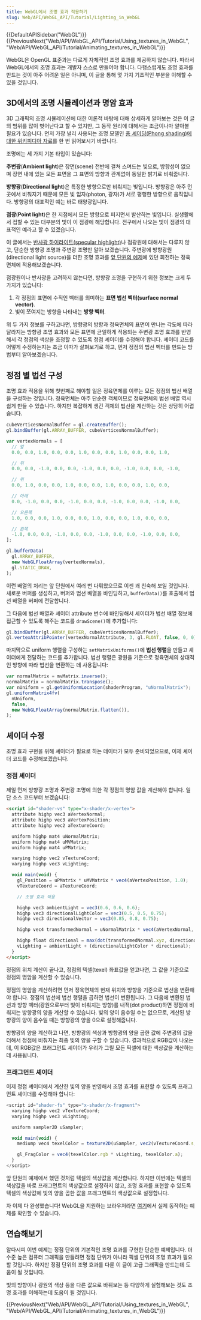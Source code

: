```yaml
---
title: WebGL에서 조명 효과 적용하기
slug: Web/API/WebGL_API/Tutorial/Lighting_in_WebGL
---
```


{{DefaultAPISidebar("WebGL")}} {{PreviousNext("Web/API/WebGL_API/Tutorial/Using_textures_in_WebGL", "Web/API/WebGL_API/Tutorial/Animating_textures_in_WebGL")}}

WebGL은 OpenGL 표준과는 다르게 자체적인 조명 효과를 제공하지 않습니다. 따라서 WebGL에서의 조명 효과는 개발자 스스로 만들어야 합니다. 다행스럽게도 조명 효과를 만드는 것이 아주 어려운 일은 아니며, 이 글을 통해 몇 가지 기초적인 부분을 이해할 수 있을 것입니다.

## 3D에서의 조명 시뮬레이션과 명암 효과

3D 그래픽의 조명 시뮬레이션에 대한 이론적 바탕에 대해 상세하게 알아보는 것은 이 글의 범위를 많이 벗어난다고 할 수 있지만, 그 동작 원리에 대해서는 조금이나마 알아볼 필요가 있습니다. 먼저 가장 널리 사용되는 조명 모델인 [퐁 셰이딩(Phong shading)에 대한 위키피디아 자료](http://en.wikipedia.org/wiki/Phong_shading)를 한 번 읽어보시기 바랍니다.

조명에는 세 가지 기본 타입이 있습니다:

**주변광**(**Ambient light**)은 장면(scene) 전반에 걸쳐 스며드는 빛으로, 방향성이 없으며 장면 내에 있는 모든 표면을 그 표면의 방향과 관계없이 동일한 밝기로 비춰줍니다.

**방향광**(**Directional light**)은 특정한 방향으로만 비춰지는 빛입니다. 방향광은 아주 먼 곳에서 비춰지기 때문에 모든 빛 입자(photon, 광자)가 서로 평행한 방향으로 움직입니다. 방향광의 대표적인 예는 바로 태양광입니다.

**점광**(**Point light**)은 한 지점에서 모든 방향으로 퍼지면서 발산하는 빛입니다. 실생활에서 접할 수 있는 대부분의 빛이 이 점광에 해당합니다. 전구에서 나오는 빛이 점광의 대표적인 예라고 할 수 있겠습니다.

이 글에서는 [반사광 하이라이트(specular highlight)](http://en.wikipedia.org/wiki/Specular_highlight)나 점광원에 대해서는 다루지 않고, 단순한 방향광 조명과 주변광 조명만 알아 보겠습니다. 주변광에 방향광원(directional light source)을 더한 조명 효과를 [앞 단원의 예제](/en/WebGL/Using_textures_in_WebGL)에 있던 회전하는 정육면체에 적용해보겠습니다.

점광원이나 반사광을 고려하지 않는다면, 방향광 조명을 구현하기 위한 정보는 크게 두 가지가 있습니다:

1. 각 정점의 표면에 수직인 벡터를 의미하는 **표면 법선 벡터(surface normal vector)**.
2. 빛이 쪼여지는 방향을 나타내는 **방향 벡터**.

위 두 가지 정보를 구하고나면, 방향광의 방향과 정육면체의 표면이 만나는 각도에 따라 달라지는 방향광 조명 효과와 모든 표면에 균일하게 적용되는 주변광 조명 효과를 반영해서 각 정점의 색상을 조정할 수 있도록 정점 셰이더를 수정해야 합니다. 셰이더 코드를 어떻게 수정하는지는 조금 이따가 살펴보기로 하고, 먼저 정점의 법선 벡터를 만드는 방법부터 알아보겠습니다.

## 정점 별 법선 구성

조명 효과 적용을 위해 첫번째로 해야할 일은 정육면체를 이루는 모든 정점의 법선 배열을 구성하는 것입니다. 정육면체는 아주 단순한 객체이므로 정육면체의 법선 배열 역시 쉽게 만들 수 있습니다. 하지만 복잡하게 생긴 객체의 법선을 계산하는 것은 상당히 어렵습니다.

```js
cubeVerticesNormalBuffer = gl.createBuffer();
gl.bindBuffer(gl.ARRAY_BUFFER, cubeVerticesNormalBuffer);

var vertexNormals = [
  // 앞
  0.0, 0.0, 1.0, 0.0, 0.0, 1.0, 0.0, 0.0, 1.0, 0.0, 0.0, 1.0,

  // 뒤
  0.0, 0.0, -1.0, 0.0, 0.0, -1.0, 0.0, 0.0, -1.0, 0.0, 0.0, -1.0,

  // 위
  0.0, 1.0, 0.0, 0.0, 1.0, 0.0, 0.0, 1.0, 0.0, 0.0, 1.0, 0.0,

  // 아래
  0.0, -1.0, 0.0, 0.0, -1.0, 0.0, 0.0, -1.0, 0.0, 0.0, -1.0, 0.0,

  // 오른쪽
  1.0, 0.0, 0.0, 1.0, 0.0, 0.0, 1.0, 0.0, 0.0, 1.0, 0.0, 0.0,

  // 왼쪽
  -1.0, 0.0, 0.0, -1.0, 0.0, 0.0, -1.0, 0.0, 0.0, -1.0, 0.0, 0.0,
];

gl.bufferData(
  gl.ARRAY_BUFFER,
  new WebGLFloatArray(vertexNormals),
  gl.STATIC_DRAW,
);
```

이런 배열의 처리는 앞 단원에서 여러 번 다뤄왔으므로 이젠 꽤 친숙해 보일 것입니다. 새로운 버퍼를 생성하고, 버퍼와 법선 배열을 바인딩하고, `bufferData()`를 호출해서 법선 배열을 버퍼에 전달합니다.

그 다음에 법선 배열과 셰이더 attribute 변수에 바인딩해서 셰이더가 법선 배열 정보에 접근할 수 있도록 해주는 코드를 `drawScene()`에 추가합니다:

```js
gl.bindBuffer(gl.ARRAY_BUFFER, cubeVerticesNormalBuffer);
gl.vertexAttribPointer(vertexNormalAttribute, 3, gl.FLOAT, false, 0, 0);
```

마지막으로 uniform 행렬을 구성하는 `setMatrixUniforms()`에 **법선 행렬**을 만들고 셰이더에게 전달하는 코드를 추가합니다. 법선 행렬은 광원을 기준으로 정육면체의 상대적인 방향에 따라 법선을 변환하는 데 사용됩니다:

```js
var normalMatrix = mvMatrix.inverse();
normalMatrix = normalMatrix.transpose();
var nUniform = gl.getUniformLocation(shaderProgram, "uNormalMatrix");
gl.uniformMatrix4fv(
  nUniform,
  false,
  new WebGLFloatArray(normalMatrix.flatten()),
);
```

## 셰이더 수정

조명 효과 구현을 위해 셰이더가 필요로 하는 데이터가 모두 준비되었으므로, 이제 셰이더 코드를 수정해보겠습니다.

### 정점 셰이더

제일 먼저 방향광 조명과 주변광 조명에 의한 각 정점의 명암 값을 계산해야 합니다. 일단 소스 코드부터 보겠습니다:

```html
<script id="shader-vs" type="x-shader/x-vertex">
  attribute highp vec3 aVertexNormal;
  attribute highp vec3 aVertexPosition;
  attribute highp vec2 aTextureCoord;

  uniform highp mat4 uNormalMatrix;
  uniform highp mat4 uMVMatrix;
  uniform highp mat4 uPMatrix;

  varying highp vec2 vTextureCoord;
  varying highp vec3 vLighting;

  void main(void) {
    gl_Position = uPMatrix * uMVMatrix * vec4(aVertexPosition, 1.0);
    vTextureCoord = aTextureCoord;

    // 조명 효과 적용

    highp vec3 ambientLight = vec3(0.6, 0.6, 0.6);
    highp vec3 directionalLightColor = vec3(0.5, 0.5, 0.75);
    highp vec3 directionalVector = vec3(0.85, 0.8, 0.75);

    highp vec4 transformedNormal = uNormalMatrix * vec4(aVertexNormal, 1.0);

    highp float directional = max(dot(transformedNormal.xyz, directionalVector), 0.0);
    vLighting = ambientLight + (directionalLightColor * directional);
  }
</script>
```

정점의 위치 계산이 끝나고, 정점의 텍셀(texel) 좌표값을 얻고나면, 그 값을 기준으로 정점의 명암을 계산할 수 있습니다.

정점의 명암을 계산하려면 먼저 정육면체의 현재 위치와 방향을 기준으로 법선을 변환해야 합니다. 정점의 법선에 법선 행렬을 곱하면 법선이 변환됩니다. 그 다음에 변환된 법선과 방향 벡터(광원으로부터 빛이 비춰지는 방향)를 내적(dot product)하면 정점에 비춰지는 방향광의 양을 계산할 수 있습니다. 빛의 양이 음수일 수는 없으므로, 계산된 방향광의 양이 음수일 때는 방향광의 양을 0으로 설정해줍니다.

방향광의 양을 계산하고 나면, 방향광의 색상과 방향광의 양을 곱한 값에 주변광의 값을 더해서 정점에 비춰지는 최종 빛의 양을 구할 수 있습니다. 결과적으로 RGB값이 나오는데, 이 RGB값은 프래그먼트 셰이더가 우리가 그릴 모든 픽셀에 대한 색상값을 계산하는데 사용됩니다.

### 프래그먼트 셰이더

이제 정점 셰이더에서 계산한 빛의 양을 반영해서 조명 효과를 표현할 수 있도록 프래그먼트 셰이더를 수정해야 합니다:

```js
<script id="shader-fs" type="x-shader/x-fragment">
  varying highp vec2 vTextureCoord;
  varying highp vec3 vLighting;

  uniform sampler2D uSampler;

  void main(void) {
    mediump vec4 texelColor = texture2D(uSampler, vec2(vTextureCoord.s, vTextureCoord.t));

    gl_FragColor = vec4(texelColor.rgb * vLighting, texelColor.a);
  }
</script>
```

앞 단원의 예제에서 했던 것처럼 텍셀의 색상값을 계산합니다. 하지만 이번에는 텍셀의 색상값을 바로 프래그먼트의 색상값으로 설정하지 않고, 조명 효과를 표현할 수 있도록 텍셀의 색상값에 빛의 양을 곱한 값을 프래그먼트의 색상값으로 설정합니다.

자 이제 다 완성했습니다! WebGL을 지원하는 브라우저라면 [여기](/samples/webgl/sample7/index.html)에서 실제 동작하는 예제를 확인할 수 있습니다.

## 연습해보기

알다시피 이번 예제는 정점 단위의 기본적인 조명 효과를 구현한 단순한 예제입니다. 더 수준 높은 컴퓨터 그래픽을 만들려면 정점 단위가 아니라 픽셀 단위의 조명 효과가 필요할 것입니다. 하지만 정점 단위의 조명 효과를 다룬 이 글이 고급 그래픽을 만드는데 도움이 될 것입니다.

빛의 방향이나 광원의 색상 등을 다른 값으로 바꿔보는 등 다양하게 실험해보는 것도 조명 효과를 이해하는데 도움이 될 것입니다.

{{PreviousNext("Web/API/WebGL_API/Tutorial/Using_textures_in_WebGL", "Web/API/WebGL_API/Tutorial/Animating_textures_in_WebGL")}}
